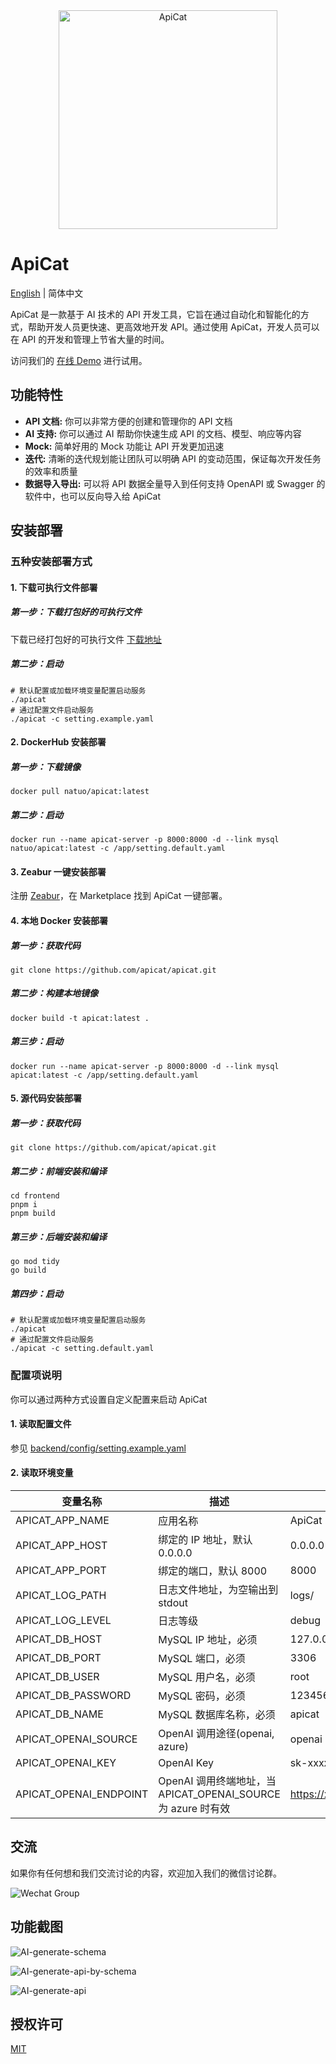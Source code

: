 <div align="center">
    <img alt="ApiCat" width="350px" src="https://cdn.apicat.net/uploads/2d02ff2f6b19d3d6d3f134c1872484aa.png"/>
</div>

# ApiCat

[English](https://github.com/apicat/apicat/blob/master/README.md) | 简体中文

ApiCat 是一款基于 AI 技术的 API 开发工具，它旨在通过自动化和智能化的方式，帮助开发人员更快速、更高效地开发 API。通过使用 ApiCat，开发人员可以在 API 的开发和管理上节省大量的时间。

访问我们的 [在线 Demo](https://apicat.zeabur.app) 进行试用。

## 功能特性

- **API 文档:** 你可以非常方便的创建和管理你的 API 文档
- **AI 支持:** 你可以通过 AI 帮助你快速生成 API 的文档、模型、响应等内容
- **Mock:** 简单好用的 Mock 功能让 API 开发更加迅速
- **迭代:** 清晰的迭代规划能让团队可以明确 API 的变动范围，保证每次开发任务的效率和质量
- **数据导入导出:** 可以将 API 数据全量导入到任何支持 OpenAPI 或 Swagger 的软件中，也可以反向导入给 ApiCat

## 安装部署

### 五种安装部署方式

#### 1. 下载可执行文件部署

##### 第一步：下载打包好的可执行文件

下载已经打包好的可执行文件 [下载地址](https://github.com/apicat/apicat/releases)

##### 第二步：启动

```
# 默认配置或加载环境变量配置启动服务
./apicat
# 通过配置文件启动服务
./apicat -c setting.example.yaml
```

#### 2. DockerHub 安装部署

##### 第一步：下载镜像

```
docker pull natuo/apicat:latest
```

##### 第二步：启动

```
docker run --name apicat-server -p 8000:8000 -d --link mysql natuo/apicat:latest -c /app/setting.default.yaml
```

#### 3. Zeabur 一键安装部署

注册 [Zeabur](https://zeabur.com/)，在 Marketplace 找到 ApiCat 一键部署。

#### 4. 本地 Docker 安装部署

##### 第一步：获取代码

```
git clone https://github.com/apicat/apicat.git
```

##### 第二步：构建本地镜像

```
docker build -t apicat:latest .
```

##### 第三步：启动

```
docker run --name apicat-server -p 8000:8000 -d --link mysql apicat:latest -c /app/setting.default.yaml
```

#### 5. 源代码安装部署

##### 第一步：获取代码

```
git clone https://github.com/apicat/apicat.git
```

##### 第二步：前端安装和编译

```
cd frontend
pnpm i
pnpm build
```

##### 第三步：后端安装和编译

```
go mod tidy
go build
```

##### 第四步：启动

```
# 默认配置或加载环境变量配置启动服务
./apicat
# 通过配置文件启动服务
./apicat -c setting.default.yaml
```

### 配置项说明

你可以通过两种方式设置自定义配置来启动 ApiCat

#### 1. 读取配置文件

参见 [backend/config/setting.example.yaml](https://github.com/apicat/apicat/blob/main/backend/config/setting.example.yaml)

#### 2. 读取环境变量

| 变量名称 | 描述 | 示例 |
| ------- | --- | ---- |
| APICAT_APP_NAME | 应用名称 | ApiCat |
| APICAT_APP_HOST | 绑定的 IP 地址，默认 0.0.0.0 | 0.0.0.0 |
| APICAT_APP_PORT | 绑定的端口，默认 8000 | 8000 |
| APICAT_LOG_PATH | 日志文件地址，为空输出到 stdout | logs/ |
| APICAT_LOG_LEVEL | 日志等级 | debug |
| APICAT_DB_HOST | MySQL IP 地址，必须 | 127.0.0.1 |
| APICAT_DB_PORT | MySQL 端口，必须 | 3306 |
| APICAT_DB_USER | MySQL 用户名，必须 | root |
| APICAT_DB_PASSWORD | MySQL 密码，必须 | 123456 |
| APICAT_DB_NAME | MySQL 数据库名称，必须 | apicat |
| APICAT_OPENAI_SOURCE | OpenAI 调用途径(openai, azure) | openai |
| APICAT_OPENAI_KEY | OpenAI Key | sk-xxxxxx |
| APICAT_OPENAI_ENDPOINT | OpenAI 调用终端地址，当 APICAT_OPENAI_SOURCE 为 azure 时有效 | https://xxxxxx.openai.azure.com/ |

## 交流

如果你有任何想和我们交流讨论的内容，欢迎加入我们的微信讨论群。

![Wechat Group](https://cdn.apicat.net/uploads/01bfb23802cdfad49f0d560ee80fc5e3.png)

## 功能截图

![AI-generate-schema](https://cdn.apicat.net/uploads/0c3518c1bfc421fc4f3f86c085f353d2.gif)

![AI-generate-api-by-schema](https://cdn.apicat.net/uploads/bbcae83511d797d22077d05d17c262cc.gif)

![AI-generate-api](https://cdn.apicat.net/uploads/cf617b56fa186960c228c79487cf6c5e.gif)

## 授权许可

[MIT](https://github.com/apicat/apicat/blob/main/LICENSE)